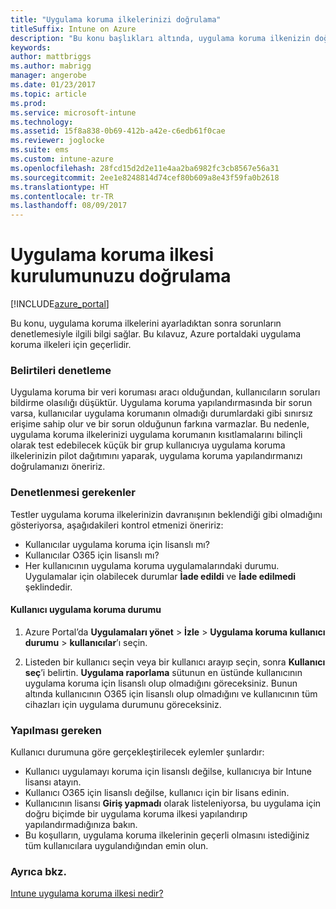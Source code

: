 ```yaml
---
title: "Uygulama koruma ilkelerinizi doğrulama"
titleSuffix: Intune on Azure
description: "Bu konu başlıkları altında, uygulama koruma ilkenizin doğru kurulduğunu ve beklendiği şekilde çalıştığını nasıl sınayıp doğrulayabileceğiniz açıklanır.\""
keywords: 
author: mattbriggs
ms.author: mabrigg
manager: angerobe
ms.date: 01/23/2017
ms.topic: article
ms.prod: 
ms.service: microsoft-intune
ms.technology: 
ms.assetid: 15f8a838-0b69-412b-a42e-c6edb61f0cae
ms.reviewer: joglocke
ms.suite: ems
ms.custom: intune-azure
ms.openlocfilehash: 28fcd15d2d2e11e4aa2ba6982fc3cb8567e56a31
ms.sourcegitcommit: 2ee1e8248814d74cef80b609a8e43f59fa0b2618
ms.translationtype: HT
ms.contentlocale: tr-TR
ms.lasthandoff: 08/09/2017
---
```

# <a name="how-to-validate-your-app-protection-policy-setup"></a>Uygulama koruma ilkesi kurulumunuzu doğrulama

[!INCLUDE[azure_portal](./includes/azure_portal.md)]


Bu konu, uygulama koruma ilkelerini ayarladıktan sonra sorunların denetlemesiyle ilgili bilgi sağlar. Bu kılavuz, Azure portaldaki uygulama koruma ilkeleri için geçerlidir.

### <a name="checking-for-symptoms"></a>Belirtileri denetleme
Uygulama koruma bir veri koruması aracı olduğundan, kullanıcıların soruları bildirme olasılığı düşüktür. Uygulama koruma yapılandırmasında bir sorun varsa, kullanıcılar uygulama korumanın olmadığı durumlardaki gibi sınırsız erişime sahip olur ve bir sorun olduğunun farkına varmazlar. Bu nedenle, uygulama koruma ilkelerinizi uygulama korumanın kısıtlamalarını bilinçli olarak test edebilecek küçük bir grup kullanıcıya uygulama koruma ilkelerinizin pilot dağıtımını yaparak, uygulama koruma yapılandırmanızı doğrulamanızı öneririz.


### <a name="what-to-check"></a>Denetlenmesi gerekenler

Testler uygulama koruma ilkelerinizin davranışının beklendiği gibi olmadığını gösteriyorsa, aşağıdakileri kontrol etmenizi öneririz:

- Kullanıcılar uygulama koruma için lisanslı mı?
- Kullanıcılar O365 için lisanslı mı?
- Her kullanıcının uygulama koruma uygulamalarındaki durumu. Uygulamalar için olabilecek durumlar **İade edildi** ve **İade edilmedi** şeklindedir.

#### <a name="user-app-protection-status"></a>Kullanıcı uygulama koruma durumu
1. Azure Portal’da **Uygulamaları yönet** > **İzle** >  **Uygulama koruma kullanıcı durumu** > **kullanıcılar**’ı seçin.

2. Listeden bir kullanıcı seçin veya bir kullanıcı arayıp seçin, sonra **Kullanıcı seç**’i belirtin. **Uygulama raporlama** sütunun en üstünde kullanıcının uygulama koruma için lisanslı olup olmadığını göreceksiniz. Bunun altında kullanıcının O365 için lisanslı olup olmadığını ve kullanıcının tüm cihazları için uygulama durumunu göreceksiniz.



### <a name="what-to-do"></a>Yapılması gereken
Kullanıcı durumuna göre gerçekleştirilecek eylemler şunlardır:

- Kullanıcı uygulamayı koruma için lisanslı değilse, kullanıcıya bir Intune lisansı atayın.
- Kullanıcı O365 için lisanslı değilse, kullanıcı için bir lisans edinin.
- Kullanıcının lisansı **Giriş yapmadı** olarak listeleniyorsa, bu uygulama için doğru biçimde bir uygulama koruma ilkesi yapılandırıp yapılandırmadığınıza bakın.
- Bu koşulların, uygulama koruma ilkelerinin geçerli olmasını istediğiniz tüm kullanıcılara uygulandığından emin olun.

### <a name="see-also"></a>Ayrıca bkz.

[Intune uygulama koruma ilkesi nedir?](app-protection-policies.md)

